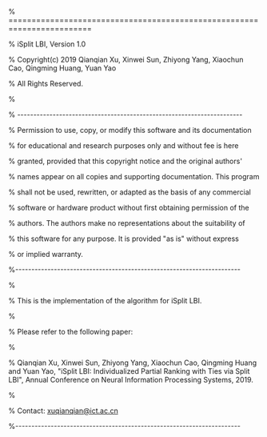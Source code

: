 % ========================================================================

% iSplit LBI, Version 1.0

% Copyright(c) 2019 Qianqian Xu, Xinwei Sun, Zhiyong Yang, Xiaochun Cao, Qingming Huang, Yuan Yao

% All Rights Reserved.

%

% ----------------------------------------------------------------------

% Permission to use, copy, or modify this software and its documentation 

% for educational and research purposes only and without fee is here

% granted, provided that this copyright notice and the original authors'

% names appear on all copies and supporting documentation. This program

% shall not be used, rewritten, or adapted as the basis of any commercial

% software or hardware product without first obtaining permission of the

% authors. The authors make no representations about the suitability of

% this software for any purpose. It is provided "as is" without express

% or implied warranty.

%----------------------------------------------------------------------

%

% This is the implementation of the algorithm for iSplit LBI.

%

% Please refer to the following paper:

%

% Qianqian Xu, Xinwei Sun, Zhiyong Yang, Xiaochun Cao, Qingming Huang and Yuan Yao, "iSplit LBI: Individualized Partial Ranking with Ties via Split LBI", Annual Conference on Neural Information Processing Systems, 2019.

% 

% Contact: xuqianqian@ict.ac.cn

%----------------------------------------------------------------------